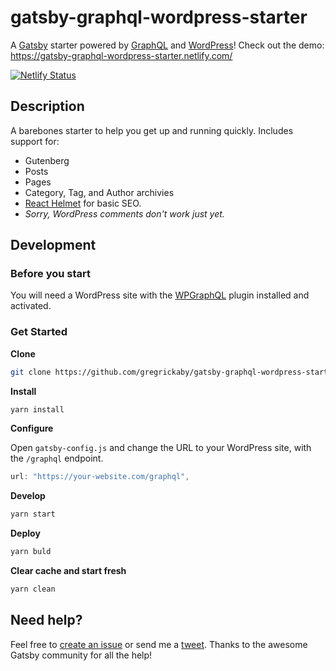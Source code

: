 # gatsby-graphql-wordpress-starter

A [Gatsby](https://gatsbyjs.org) starter powered by [GraphQL](https://graphql.org/) and [WordPress](https://wordpress.org)! Check out the demo: https://gatsby-graphql-wordpress-starter.netlify.com/

[![Netlify Status](https://api.netlify.com/api/v1/badges/ee5783b5-a642-46e9-bd0d-35866c7c55e3/deploy-status)](https://app.netlify.com/sites/gatsby-graphql-wordpress-starter/deploys)

## Description

A barebones starter to help you get up and running quickly. Includes support for:

- Gutenberg
- Posts
- Pages
- Category, Tag, and Author archivies
- [React Helmet](https://github.com/nfl/react-helmet) for basic SEO.
- _Sorry, WordPress comments don't work just yet._

## Development

### Before you start

You will need a WordPress site with the [WPGraphQL](https://www.wpgraphql.com/) plugin installed and activated.

### Get Started

**Clone**
```bash
git clone https://github.com/gregrickaby/gatsby-graphql-wordpress-starter.git
```

**Install**
```bash
yarn install
```

**Configure**

Open `gatsby-config.js` and change the URL to your WordPress site, with the `/graphql` endpoint.
```js
url: "https://your-website.com/graphql",
```

**Develop**
```bash
yarn start
```

**Deploy**
```bash
yarn buld
```

**Clear cache and start fresh**
```bash
yarn clean
```

## Need help?
Feel free to [create an issue](https://github.com/gregrickaby/gatsby-graphql-wordpress/issues) or send me a [tweet](https://twitter.com/gregrickaby). Thanks to the awesome Gatsby community for all the help!

